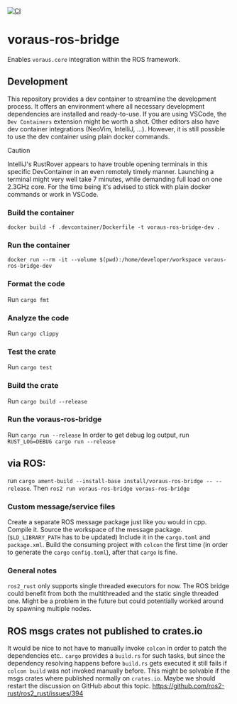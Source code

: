 [![CI](https://github.com/vorausrobotik/voraus-ros-bridge/actions/workflows/ci.yml/badge.svg?branch=main)](https://github.com/vorausrobotik/voraus-ros-bridge/actions/workflows/ci.yml)

# voraus-ros-bridge

Enables `voraus.core` integration within the ROS framework.

## Development

This repository provides a dev container to streamline the development process.
It offers an environment where all necessary development dependencies are installed and ready-to-use.
If you are using VSCode, the `Dev Containers` extension might be worth a shot. Other editors also have dev container
integrations (NeoVim, IntelliJ, ...).
However, it is still possible to use the dev container using plain docker commands.

> [!CAUTION]
> IntelliJ's RustRover appears to have trouble opening terminals in this specific DevContainer in an even remotely timely manner.
> Launching a terminal might very well take 7 minutes, while demanding full load on one 2.3GHz core.
> For the time being it's advised to stick with plain docker commands or work in VSCode.

### Build the container

`docker build -f .devcontainer/Dockerfile -t voraus-ros-bridge-dev .`

### Run the container

`docker run --rm -it --volume $(pwd):/home/developer/workspace voraus-ros-bridge-dev`

### Format the code

Run `cargo fmt`

### Analyze the code

Run `cargo clippy`

### Test the crate

Run `cargo test`

### Build the crate

Run `cargo build --release`

### Run the voraus-ros-bridge

Run `cargo run --release`
In order to get debug log output, run `RUST_LOG=DEBUG cargo run --release`

## via ROS:

run `cargo ament-build --install-base install/voraus-ros-bridge -- --release`.
Then `ros2 run voraus-ros-bridge voraus-ros-bridge`

### Custom message/service files

Create a separate ROS message package just like you would in cpp.
Compile it.
Source the workspace of the message package. (`$LD_LIBRARY_PATH` has to be updated)
Include it in the `cargo.toml` and `package.xml`.
Build the consuming project with `colcon` the first time (in order to generate the `cargo` `config.toml`),
after that `cargo` is fine.


### General notes

`ros2_rust` only supports single threaded executors for now.
The ROS bridge could benefit from both the multithreaded and the static single threaded one.
Might be a problem in the future but could potentially worked around by spawning multiple nodes.

## ROS msgs crates not published to crates.io

It would be nice to not have to manually invoke `colcon` in order to patch the dependencies etc..
`cargo` provides a `build.rs` for such tasks, but since the dependency resolving happens before `build.rs` gets executed
it still fails if `colcon build` was not invoked manually before.
This might be solvable if the msgs crates where published normally on `crates.io`.
Maybe we should restart the discussion on GitHub about this topic.
https://github.com/ros2-rust/ros2_rust/issues/394